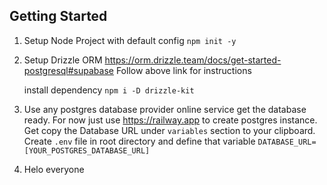 ## Getting Started

1. Setup Node Project with default config
   `npm init -y`
2. Setup Drizzle ORM
   https://orm.drizzle.team/docs/get-started-postgresql#supabase
   Follow above link for instructions

   install dependency
   `npm i -D drizzle-kit`

3. Use any postgres database provider online service get the database ready. For now just use https://railway.app to create postgres instance.
   Get copy the Database URL under `variables` section to your clipboard.
   Create `.env` file in root directory and define that variable
   `DATABASE_URL=[YOUR_POSTGRES_DATABASE_URL]`

4. Helo everyone

